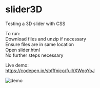 # slider3D
Testing a 3D slider with CSS

To run:<br />
Download files and unzip if necessary<br />
Ensure files are in same location<br />
Open slider.html<br />
No further steps necessary<br />

Live demo:<br />
https://codepen.io/sbfffnico/full/XWqoYoJ<br />

![demo](https://user-images.githubusercontent.com/25241345/195323176-6ad08196-b949-4d01-9694-6015eef8ecfc.JPG)
